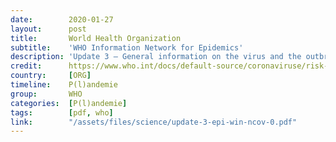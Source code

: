 ```yaml
---
date:        2020-01-27
layout:      post
title:       World Health Organization
subtitle:    'WHO Information Network for Epidemics'
description: 'Update 3 – General information on the virus and the outbreak'
credit:      https://www.who.int/docs/default-source/coronaviruse/risk-comms-updates/update-3-epi-win-ncov-0.pdf?sfvrsn=98bf2b9_2&download=true
country:     [ORG]
timeline:    P(l)andemie
group:       WHO
categories:  [P(l)andemie]
tags:        [pdf, who]
link:        "/assets/files/science/update-3-epi-win-ncov-0.pdf"
---
```

<object data="{{ page.link }}" style='height:calc(100vh - 400px); width: 100%' type='application/pdf'></object>
